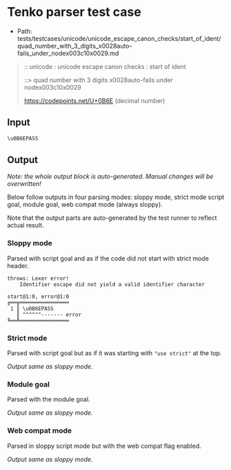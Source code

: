 # Tenko parser test case

- Path: tests/testcases/unicode/unicode_escape_canon_checks/start_of_ident/quad_number_with_3_digits_x0028auto-fails_under_nodex003c10x0029.md

> :: unicode : unicode escape canon checks : start of ident
>
> ::> quad number with 3 digits x0028auto-fails under nodex003c10x0029
>
> https://codepoints.net/U+0B6E (decimal number)

## Input

`````js
\u0B6EPASS
`````

## Output

_Note: the whole output block is auto-generated. Manual changes will be overwritten!_

Below follow outputs in four parsing modes: sloppy mode, strict mode script goal, module goal, web compat mode (always sloppy).

Note that the output parts are auto-generated by the test runner to reflect actual result.

### Sloppy mode

Parsed with script goal and as if the code did not start with strict mode header.

`````
throws: Lexer error!
    Identifier escape did not yield a valid identifier character

start@1:0, error@1:0
╔══╦════════════════
 1 ║ \u0B6EPASS
   ║ ^^^^^^------- error
╚══╩════════════════

`````

### Strict mode

Parsed with script goal but as if it was starting with `"use strict"` at the top.

_Output same as sloppy mode._

### Module goal

Parsed with the module goal.

_Output same as sloppy mode._

### Web compat mode

Parsed in sloppy script mode but with the web compat flag enabled.

_Output same as sloppy mode._
